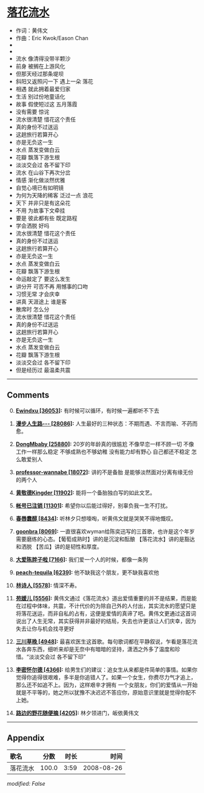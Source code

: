 # [落花流水](https://music.163.com/song?id=64922)

* 作词：黄伟文
* 作曲：Eric Kwok/Eason Chan
*
*
* 流水 像清得没带半颗沙
* 前身 被搁在上游风化
* 但那天经过那条堤坝
* 斜阳又返照闪一下 遇上一朵 落花
* 相遇 就此拥着最爱归家
* 生活 别过份地童话化
* 故事 假使短过这 五月落霞
* 没有需要 惊诧
* 流水很清楚 惜花这个责任
* 真的身份不过送运
* 这趟旅行若算开心
* 亦是无负这一生
* 水点 蒸发变做白云
* 花瓣 飘落下游生根
* 淡淡交会过 各不留下印
* 流水 在山谷下再次分岔
* 情感 渐化做淡然优雅
* 自觉心境已有如明镜
* 为何为天降的稀客 泛过一点 浪花
* 天下 并非只是有这朵花
* 不用 为故事下文牵挂
* 要是 彼此都有些 既定路程
* 学会洒脱 好吗
* 流水很清楚 惜花这个责任
* 真的身份不过送运
* 这趟旅行若算开心
* 亦是无负这一生
* 水点 蒸发变做白云
* 花瓣 飘落下游生根
* 命运敲定了 要这么发生
* 讲分开 可否不再 用憾事的口吻
* 习惯无常 才会庆幸
* 讲真 天涯途上 谁是客
* 散席时 怎么分
* 流水很清楚 惜花这个责任
* 真的身份不过送运
* 这趟旅行若算开心
* 亦是无负这一生
* 水点 蒸发变做白云
* 花瓣 飘落下游生根
* 淡淡交会过 各不留下印
* 但是经历过 最温柔共震


---

## Comments
0. **[Ewindxu \[36053\]](https://music.163.com/#/user/home?id=47027137):** 有时候可以循环，有时候一遍都听不下去

1. **[漫步人生路--- \[28086\]](https://music.163.com/#/user/home?id=46000273):** 人生最好的三种状态：不期而遇、不言而喻、不药而愈。

2. **[DongMbaby \[25880\]](https://music.163.com/#/user/home?id=121344963):** 20岁的年龄真的很尴尬 不像早恋一样不顾一切 不像工作一样那么稳定 不够成熟也不够幼稚 没有能力却有野心 自己都还不稳定 怎么敢爱别人

3. **[professor-wannabe \[18072\]](https://music.163.com/#/user/home?id=5748505):** 讲的不是备胎 是能够淡然面对分离有缘无份的两个人

4. **[黄敬德Kingder \[11902\]](https://music.163.com/#/user/home?id=37994035):** 能将一个备胎独白写的如此文艺。

5. **[帐号已注销 \[11301\]](https://music.163.com/#/user/home?id=70942641):** 希望你以后能过得好，别辜负我一生不打扰。

6. **[春唇蠢醇 \[8434\]](https://music.163.com/#/user/home?id=46752613):** 听林夕只想嚎啕，听黄伟文就是哭笑不得地慨叹。

7. **[goonbra \[8069\]](https://music.163.com/#/user/home?id=51425186):** 一直很喜欢wyman给陈奕迅写的三首歌，也许是这个年岁需要磨练的心态。【葡萄成熟时】讲的是沉淀和酝酿 【落花流水】讲的是豁达和洒脱  【苦瓜】讲的是韧性和厚度。

8. **[大爱陈胖子啦 \[7166\]](https://music.163.com/#/user/home?id=68181541):** 我们爱一个人的时候，都像一条狗

9. **[peach-tequila \[6239\]](https://music.163.com/#/user/home?id=96878448):** 他不缺我这个朋友，更不缺我喜欢他

10. **[林诗人 \[5578\]](https://music.163.com/#/user/home?id=8915323):** 情深不寿。

11. **[苑媛儿 \[5556\]](https://music.163.com/#/user/home?id=20036226):** 黄伟文通过《落花流水》道出爱情重要的并不是结果，而是能在过程中体味，共震，不计代价的为除自己外的人付出，其实流水的愿望只是将落花送运，而非自私的占有，这便是爱情的真谛了吧。黄伟文更通过这首词说出了人生无常，其实获得并非最好的结局，失去也许更该让人们庆幸，因为失去让你与机会找寻更好

12. **[三川草晚 \[4948\]](https://music.163.com/#/user/home?id=37745121):** 最喜欢医生这首歌。每句歌词都在平静叙说，乍看是落花流水各奔东西，细听来却是无奈中有暗暗的坚持，潇洒之外多了温度和珍惜。“淡淡交会过 各不留下印”

13. **[李密怀尔德 \[4366\]](https://music.163.com/#/user/home?id=316372201):** 给男生们的建议：追女生从来都是件简单的事情。如果你觉得你追得很艰难，多半是你追错人了。如果一个女生，你费尽力气才追上，那么还不如追不上。因为，这样艰辛才拥有 一个女朋友，你们的爱情从一开始就是不平等的，她之所以犹豫不决迟迟不答应你，原始意识里就是觉得你配不上她。

14. **[路边的野花随便摘 \[4205\]](https://music.163.com/#/user/home?id=120641470):** 林夕领进门，皈依黄伟文



---

## Appendix

|歌名|分数|时长|时间|
|:---|:---:|---:|---:|
|落花流水|100.0|3:59|2008-08-26

*modified: False*
